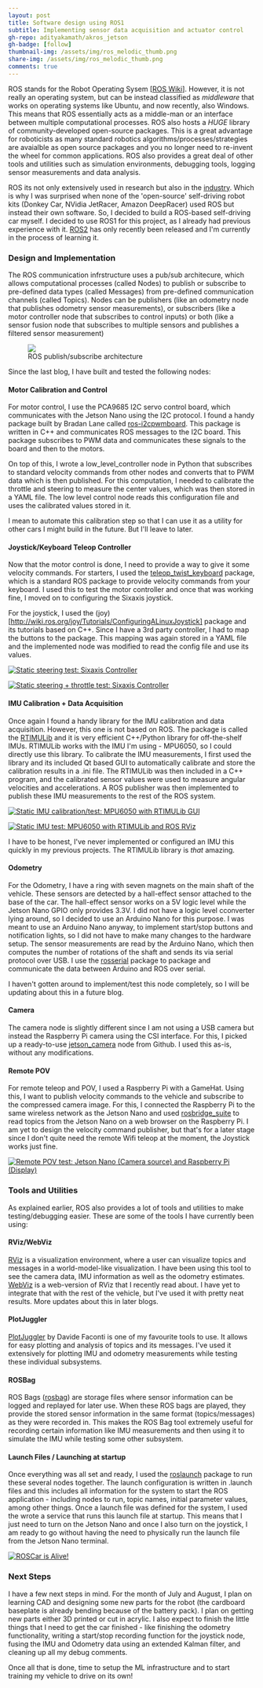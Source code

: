 ```yaml
---
layout: post
title: Software design using ROS1
subtitle: Implementing sensor data acquisition and actuator control
gh-repo: adityakamath/akros_jetson
gh-badge: [follow]
thumbnail-img: /assets/img/ros_melodic_thumb.png
share-img: /assets/img/ros_melodic_thumb.png
comments: true
---
```


ROS stands for the Robot Operating Sysem [[ROS Wiki](http://wiki.ros.org/Documentation)]. However, it is not really an operating system, but can be instead classified as *middleware* that works on operating systems like Ubuntu, and now recently, also Windows. This means that ROS essentially acts as a middle-man or an interface between multiple computational processes. ROS also hosts a *HUGE* library of community-developed open-source packages. This is a great advantage for roboticists as many standard robotics algorithms/processes/strategies are avaialble as open source packages and you no longer need to re-invent the wheel for common applications. ROS also provides a great deal of other tools and utilities such as simulation environments, debugging tools, logging sensor measurements and data analysis. 
	
ROS its not only extensively used in research but also in the [industry](https://www.robotics.org/content-detail.cfm/Industrial-Robotics-Industry-Insights/ROS-Industrial-for-Real-World-Solutions/content_id/7919). Which is why I was surprised when none of the 'open-source' self-driving robot kits (Donkey Car, NVidia JetRacer, Amazon DeepRacer) used ROS but instead their own software. So, I decided to build a ROS-based self-driving car myself. I decided to use ROS1 for this project, as I already had previous experience with it. [ROS2](https://index.ros.org/doc/ros2/) has only recently been released and I'm currently in the process of learning it. 

### Design and Implementation
The ROS communication infrstructure uses a pub/sub architecure, which allows computational processes (called Nodes) to publish or subscribe to pre-defined data types (called Messages) from pre-defined communication channels (called Topics). Nodes can be publishers (like an odometry node that publishes odometry sensor measurements), or subscribers (like a motor controller node that subscribes to control inputs) or both (like a sensor fusion node that subscribes to multiple sensors and publishes a filtered sensor measurement)

<figure class="aligncenter">
	<img src="https://adityakamath.github.io/assets/img/ros_master_node_topic.png" />
	<figcaption>ROS publish/subscribe architecture</figcaption>
</figure>

Since the last blog, I have built and tested the following nodes:

#### Motor Calibration and Control
For motor control, I use the PCA9685 I2C servo control board, which communicates with the Jetson Nano using the I2C protocol. I found a handy package built by Bradan Lane called 
[ros-i2cpwmboard](https://gitlab.com/bradanlane/ros-i2cpwmboard/-/tree/447d86954565a8516fb2c1200521ee0b0a2e66a1). This package is written in C++ and communicates ROS messages to the I2C board. This package subscribes to PWM data and communicates these signals to the board and then to the motors. 

On top of this, I wrote a low_level_controller node in Python that subscribes to standard velocity commands from other nodes and converts that to PWM data which is then published. For this computation, I needed to calibrate the throttle and steering to measure the center values, which was then stored in a YAML file. The low level control node reads this configuration file and uses the calibrated values stored in it. 

I mean to automate this calibration step so that I can use it as a utility for other cars I might build in the future. But I'll leave to later.  

#### Joystick/Keyboard Teleop Controller
Now that the motor control is done, I need to provide a way to give it some velocity commands. For starters, I used the [teleop_twist_keyboard](http://wiki.ros.org/teleop_twist_keyboard) package, which is a standard ROS package to provide velocity commands from your keyboard. I used this to test the motor controller and once that was working fine, I moved on to configuring the Sixaxis joystick. 

For the joystick, I used the (joy)[http://wiki.ros.org/joy/Tutorials/ConfiguringALinuxJoystick] package and its tutorials based on C++. Since I have a 3rd party controller, I had to map the buttons to the package. This mapping was again stored in a YAML file and the implemented node was modified to read the config file and use its values. 

[![Static steering test: Sixaxis Controller](https://adityakamath.github.io/assets/img/roscar_steeringtest_ss.png)](https://www.youtube.com/watch?v=jIY-cny0djM "Static steering test: Sixaxis Controller - Click to Watch!")

[![Static steering + throttle test: Sixaxis Controller](https://adityakamath.github.io/assets/img/roscar_steeringthrottletest_ss.png)](https://www.youtube.com/watch?v=NJRmjyDKF2c "Static steering + throttle test: Sixaxis Controller - Click to Watch!")

#### IMU Calibration + Data Acquisition
Once again I found a handy library for the IMU calibration and data acquisition. However, this one is not based on ROS. The package is called the [RTIMULib](https://github.com/jetsonhacks/RTIMULib) and it is very efficient C++/Python library for off-the-shelf IMUs. RTIMULib works with the IMU I'm using - MPU6050, so I could directly use this library. To calibrate the IMU measurements, I first used the library and its included Qt based GUI to automatically calibrate and store the calibration results in a .ini file. The RTIMULib was then included in a C++ program, and the calibrated sensor values were used to measure angular velocities and accelerations. A ROS publisher was then implemented to publish these IMU measurements to the rest of the ROS system. 

[![Static IMU calibration/test: MPU6050 with RTIMULib GUI](https://adityakamath.github.io/assets/img/roscar_rtimulibtest_ss.png)](https://www.youtube.com/watch?v=KpxzKg_X8yU "Static IMU calibration/test: MPU6050 with RTIMULib GUI - Click to Watch!")

[![Static IMU test: MPU6050 with RTIMULib and ROS RViz](https://adityakamath.github.io/assets/img/roscar_rtimulibrostest_ss.png)](https://www.youtube.com/watch?v=M_ugv8qPqes "Static IMU test: MPU6050 with RTIMULib and ROS RViz - Click to Watch!")
	
I have to be honest, I've never implemented or configured an IMU this quickly in my previous projects. The RTIMULib library is _that_ amazing. 

#### Odometry
For the Odometry, I have a ring with seven magnets on the main shaft of the vehicle. These sensors are detected by a hall-effect sensor attached to the base of the car. The hall-effect sensor works on a 5V logic level while the Jetson Nano GPIO only provides 3.3V. I did not have a logic level cconverter lying around, so I decided to use an Arduino Nano for this purpose. I was meant to use an Arduino Nano anyway, to implement start/stop buttons and notification lights, so I did not have to make many changes to the hardware setup. The sensor measurements are read by the Arduino Nano, which then computes the number of rotations of the shaft and sends its via serial protocol over USB. I use the [rosserial](http://wiki.ros.org/rosserial) package to package and communicate the data between Arduino and ROS over serial. 

I haven't gotten around to implement/test this node completely, so I will be updating about this in a future blog. 

#### Camera
The camera node is slightly different since I am not using a USB camera but instead the Raspberry Pi camera using the CSI interface. For this, I picked up a ready-to-use [jetson_camera](https://github.com/sfalexrog/jetson_camera) node from Github. I used this as-is, without any modifications. 

#### Remote POV
For remote teleop and POV, I used a Raspberry Pi with a GameHat. Using this, I want to publish velocity commands to the vehicle and subscribe to the compressed camera image. For this, I connected the Raspberry Pi to the same wireless network as the Jetson Nano and used [rosbridge_suite](http://wiki.ros.org/rosbridge_suite) to read topics from the Jetson Nano on a web browser on the Raspberry Pi. I am yet to design the velocity command publisher, but that's for a later stage since I don't quite need the remote Wifi teleop at the moment, the Joystick works just fine. 

[![Remote POV test: Jetson Nano (Camera source) and Raspberry Pi (Display)](https://adityakamath.github.io/assets/img/roscar_remotepov_ss.png)](https://www.youtube.com/watch?v=CgJnAFJOMnc "Remote POV test: Jetson Nano (Camera source) and Raspberry Pi (Display) - Click to Watch!")

### Tools and Utilities
As explained earlier, ROS also provides a lot of tools and utilities to make testing/debugging easier. These are some of the tools I have currently been using:

#### RViz/WebViz
[RViz](http://wiki.ros.org/rviz) is a visualization environment, where a user can visualize topics and messages in a world-model-like visualization. I have been using this tool to see the camera data, IMU information as well as the odometry estimates. [WebViz](https://webviz.io/app/) is a web-version of RViz that I recently read about. I have yet to integrate that with the rest of the vehicle, but I've used it with pretty neat results. More updates about this in later blogs. 

#### PlotJuggler
[PlotJuggler](https://github.com/facontidavide/PlotJuggler) by Davide Faconti is one of my favourite tools to use. It allows for easy plotting and analysis of topics and its messages. I've used it extensively for plotting IMU and odometry measurements while testing these individual subsystems. 

#### ROSBag
ROS Bags ([rosbag](http://wiki.ros.org/rosbag)) are storage files where sensor information can be logged and replayed for later use. When these ROS bags are played, they provide the stored sensor information in the same format (topics/messages) as they were recorded in. This makes the ROS Bag tool extremely useful for recording certain information like IMU measurements and then using it to simulate the IMU while testing some other subsystem. 

#### Launch Files / Launching at startup
Once everything was all set and ready, I used the [roslaunch](http://wiki.ros.org/roslaunch) package to run these several nodes together. The launch configuration is written in .launch files and this includes all information for the system to start the ROS application - including nodes to run, topic names, initial parameter values, among other things. Once a launch file was defined for the system, I used the wrote a service that runs this launch file at startup. This means that I just need to turn on the Jetson Nano and once I also turn on the joystick, I am ready to go without having the need to physically run the launch file from the Jetson Nano terminal. 

[![ROSCar is Alive!](https://adityakamath.github.io/assets/img/roscar_drivetest_ss.png)](https://www.youtube.com/watch?v=mlp4ccpxlD4 "ROSCar is Alive! - Click to Watch!")

### Next Steps
I have a few next steps in mind. For the month of July and August, I plan on learning CAD and designing some new parts for the robot (the cardboard baseplate is already bending because of the battery pack). I plan on getting new parts either 3D printed or cut in acrylic. I also expect to finish the little things that I need to get the car finished - like finishing the odometry functionality, writing a start/stop recording function for the joystick node, fusing the IMU and Odometry data using an extended Kalman filter, and cleaning up all my debug comments. 

Once all that is done, time to setup the ML infrastructure and to start training my vehicle to drive on its own!
